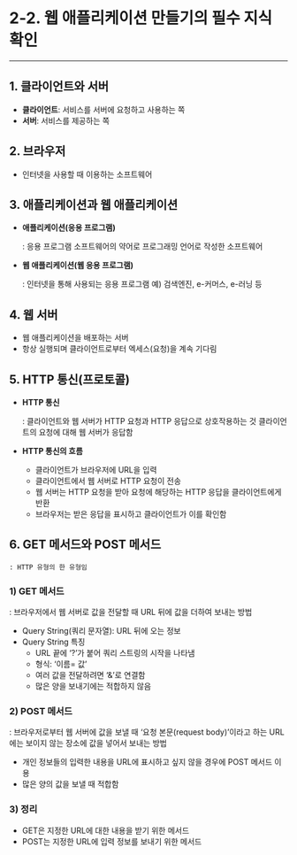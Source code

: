 # 2-2. 웹 애플리케이션 만들기의 필수 지식 확인

---

## 1. 클라이언트와 서버

- **클라이언트**: 서비스를 서버에 요청하고 사용하는 쪽
- **서버**: 서비스를 제공하는 쪽

## 2. 브라우저

- 인터넷을 사용할 때 이용하는 소프트웨어

## 3. 애플리케이션과 웹 애플리케이션

- **애플리케이션(응용 프로그램)**
    
    : 응용 프로그램 소프트웨어의 약어로 프로그래밍 언어로 작성한 소프트웨어
    
- **웹 애플리케이션(웹 응용 프로그램)**
    
    : 인터넷을 통해 사용되는 응용 프로그램
    예) 검색엔진,  e-커머스, e-러닝 등
    

## 4. 웹 서버

- 웹 애플리케이션을 배포하는 서버
- 항상 실행되며 클라이언트로부터 엑세스(요청)을 계속 기다림

## 5. HTTP 통신(프로토콜)

- **HTTP 통신**
    
    : 클라이언트와 웹 서버가 HTTP 요청과 HTTP 응답으로 상호작용하는 것
      클라이언트의 요청에 대해 웹 서버가 응답함
    
- **HTTP 통신의 흐름**
    - 클라이언트가 브라우저에 URL을 입력
    - 클라이언트에서 웹 서버로 HTTP 요청이 전송
    - 웹 서버는 HTTP 요청을 받아 요청에 해당하는 HTTP 응답을 클라이언트에게 반환
    - 브라우저는 받은 응답을 표시하고 클라이언트가 이를 확인함

## 6. GET 메서드와 POST 메서드

    : HTTP 유형의 한 유형임

### 1) GET 메서드

: 브라우저에서 웹 서버로 값을 전달할 때 URL 뒤에 값을 더하여 보내는 방법

- Query String(쿼리 문자열): URL 뒤에 오는 정보
- Query String 특징
    - URL 끝에 ‘?’가 붙어 쿼리 스트링의 시작을 나타냄
    - 형식: ‘이름= 값’
    - 여러 값을 전달하려면 ‘&’로 연결함
    - 많은 양을 보내기에는 적합하지 않음

### 2) POST 메서드

: 브라우저로부터 웹 서버에 값을 보낼 때 ‘요청 본문(request body)’이라고 하는 
  URL에는 보이지 않는 장소에 값을 넣어서 보내는 방법

- 개인 정보들의 입력한 내용을 URL에 표시하고 싶지 않을 경우에 POST 메서드 이용
- 많은 양의 값을 보낼 때 적합함

### 3) 정리

- GET은 지정한 URL에 대한 내용을 받기 위한 메서드
- POST는 지정한 URL에 입력 정보를 보내기 위한 메서드